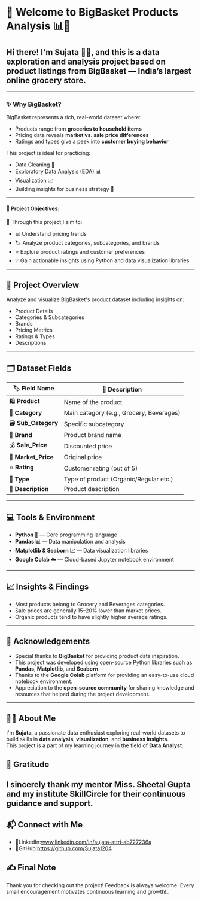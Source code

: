 # 👋 Welcome to BigBasket Products Analysis 📊🛒

Hi there! I'm **Sujata** 👩‍💻, and this is a data exploration and analysis project based on product listings from **BigBasket** — India’s largest online grocery store.
---
---

### ✨ Why BigBasket?  
BigBasket represents a rich, real-world dataset where:
- Products range from **groceries to household items**
- Pricing data reveals **market vs. sale price differences**
- Ratings and types give a peek into **customer buying behavior**

This project is ideal for practicing:
- Data Cleaning 🧹
- Exploratory Data Analysis (EDA) 📊
- Visualization 📈
- Building insights for business strategy 💼

---

#### 🎯 Project Objectives:
📖 Through this project,I aim to:
- 📊 Understand pricing trends
- 🏷️ Analyze product categories, subcategories, and brands
- ⭐ Explore product ratings and customer preferences
- 💡 Gain actionable insights using Python and data visualization libraries  

---

## 📌 Project Overview  
Analyze and visualize BigBasket's product dataset including insights on:
- Product Details  
- Categories & Subcategories  
- Brands  
- Pricing Metrics  
- Ratings & Types  
- Descriptions  

---

## 🗂️ Dataset Fields  

| 🏷️ Field Name      | 📖 Description                           |
|--------------------|-----------------------------------------|
| 🛍️ **Product**         | Name of the product                     |
| 📂 **Category**        | Main category (e.g., Grocery, Beverages) |
| 🗃️ **Sub_Category**    | Specific subcategory                    |
| 🏢 **Brand**           | Product brand name                     |
| 💰 **Sale_Price**      | Discounted price                        |
| 💸 **Market_Price**    | Original price                          |
| ⭐ **Rating**          | Customer rating (out of 5)              |
| 🛒 **Type**            | Type of product (Organic/Regular etc.)  |
| 📝 **Description**     | Product description                     |

---

## 💻 Tools & Environment

- **Python 🐍** — Core programming language  
- **Pandas 📊** — Data manipulation and analysis  
- **Matplotlib & Seaborn 📈** — Data visualization libraries  
- **Google Colab ☁️** — Cloud-based Jupyter notebook environment  

---

## 📈 Insights & Findings
- Most products belong to Grocery and Beverages categories.
- Sale prices are generally 15–20% lower than market prices.
- Organic products tend to have slightly higher average ratings.

---
## 🙏 Acknowledgements

- Special thanks to **BigBasket** for providing product data inspiration.  
- This project was developed using open-source Python libraries such as **Pandas**, **Matplotlib**, and **Seaborn**.  
- Thanks to the **Google Colab** platform for providing an easy-to-use cloud notebook environment.  
- Appreciation to the **open-source community** for sharing knowledge and resources that helped during the project development.

---
## 🙋‍♀️ About Me  

I'm **Sujata**, a passionate data enthusiast exploring real-world datasets to build skills in **data analysis**, **visualization**, and **business insights**.  
This project is a part of my learning journey in the field of **Data Analyst**.

## 🙏 Gratitude  

I sincerely thank my mentor **Miss. Sheetal Gupta** and my institute **SkillCircle** for their continuous guidance and support.
---
## 📬 Connect with Me

- 🔗LinkedIn:www.linkedin.com/in/sujata-attri-ab727236a
- 🔗GitHub:https://github.com/Sujata1204

##  ✍️ Final Note  

Thank you for checking out the project! Feedback is always welcome. Every small encouragement motivates continuous learning and growth!_


